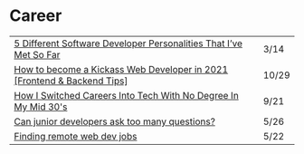 # Career

|  |  |
| :--- | :--- |
| [5 Different Software Developer Personalities That I’ve Met So Far](https://betterprogramming.pub/5-different-software-developer-personalities-that-ive-met-so-far-13784f3a8d4a) | 3/14 |
| [How to become a Kickass Web Developer in 2021 \[Frontend & Backend Tips\]](https://dev.to/suniljoshi19/how-to-become-a-kickass-web-developer-in-2021-frontend-backend-tips-457h?utm_source=digest_mailer&utm_medium=email&utm_campaign=digest_email) | 10/29 |
| [How I Switched Careers Into Tech With No Degree In My Mid 30's](https://dev.to/willjohnsonio/how-i-switched-careers-into-tech-with-no-degree-in-my-mid-30-s-1n67?utm_source=digest_mailer&utm_medium=email&utm_campaign=digest_email) | 9/21 |
| [Can junior developers ask too many questions?](https://gomakethings.com/can-junior-developers-ask-too-many-questions/?mc_cid=cffc7a31e8&mc_eid=[UNIQID]) | 5/26 |
| [Finding remote web dev jobs](https://gomakethings.com/finding-remote-web-dev-jobs/?mc_cid=3601251ec6&mc_eid=[UNIQID]) | 5/22 |

